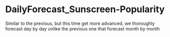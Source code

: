 # DailyForecast_Sunscreen-Popularity
Similar to the previous, but this time get more advanced, we thoroughly forecast day by day unlike the previous one that forecast month by month

